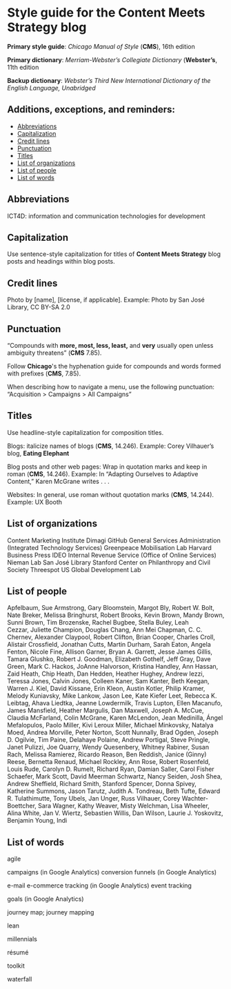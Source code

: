 # Style guide for the **Content Meets Strategy** blog
**Primary style guide**: *Chicago Manual of Style* (**CMS**), 16th edition

**Primary dictionary**: *Merriam-Webster’s Collegiate Dictionary* (**Webster’s**, 11th edition

**Backup dictionary**: *Webster’s Third New International Dictionary of the English Language, Unabridged*

## Additions, exceptions, and reminders:
* [Abbreviations](#abbreviations)
* [Capitalization](#capitalization)
* [Credit lines](#credit-lines)
* [Punctuation](#punctuation)
* [Titles](#titles)
* [List of organizations](#list-of-organizations)
* [List of people](#list-of-people)
* [List of words](#list-of-words)

## Abbreviations
ICT4D: information and communication technologies for development

## Capitalization
Use sentence-style capitalization for titles of **Content Meets Strategy** blog posts and headings within blog posts.

## Credit lines
Photo by [name], [license, if applicable]. Example:
Photo by San José Library, CC BY-SA 2.0

## Punctuation
“Compounds with **more, most, less, least,** and **very** usually open unless ambiguity threatens” (**CMS** 7.85).

Follow **Chicago**'s the hyphenation guide for compounds and words formed with prefixes (**CMS**, 7.85).

When describing how to navigate a menu, use the following punctuation:
“Acquisition > Campaigns > All Campaigns”

## Titles
Use headline-style capitalization for composition titles.

Blogs: italicize names of blogs (**CMS**, 14.246). Example:
Corey Vilhauer’s blog, **Eating Elephant** 

Blog posts and other web pages: Wrap in quotation marks and keep in roman (**CMS**, 14.246). Example:
In “Adapting Ourselves to Adaptive Content,” Karen McGrane writes . . .

Websites: In general, use roman without quotation marks (**CMS**, 14.244). Example:
UX Booth

## List of organizations
Content Marketing Institute
Dimagi
GitHub
General Services Administration (Integrated Technology Services)
Greenpeace Mobilisation Lab
Harvard Business Press
IDEO
Internal Revenue Service (Office of Online Services)
Nieman Lab
San José Library
Stanford Center on Philanthropy and Civil Society
Threespot
US Global Development Lab

## List of people
Apfelbaum, Sue 
Armstrong, Gary
Bloomstein, Margot 
Bly, Robert W.
Bolt, Nate 
Breker, Melissa
Bringhurst, Robert
Brooks, Kevin 
Brown, Mandy
Brown, Sunni 
Brown, Tim 
Brozenske, Rachel
Bugbee, Stella 
Buley, Leah  
Cezzar, Juliette 
Champion, Douglas
Chang, Ann Mei 
Chapman, C. C. 
Chernev, Alexander 
Claypool, Robert 
Clifton, Brian
Cooper, Charles 
Croll, Alistair
Crossfield, Jonathan 
Cutts, Martin
Durham, Sarah 
Eaton, Angela
Fenton, Nicole
Fine, Allison 
Garner, Bryan A.
Garrett, Jesse James 
Gillis, Tamara 
Glushko, Robert J. 
Goodman, Elizabeth 
Gothelf, Jeff 
Gray, Dave 
Green, Mark C.
Hackos, JoAnne
Halvorson, Kristina 
Handley, Ann 
Hassan, Zaid
Heath, Chip 
Heath, Dan
Hedden, Heather 
Hughey, Andrew 
Iezzi, Teressa 
Jones, Calvin 
Jones, Colleen 
Kaner, Sam 
Kanter, Beth 
Keegan, Warren J.
Kiel, David
Kissane, Erin 
Kleon, Austin 
Kotler, Philip
Kramer, Melody
Kuniavsky, Mike
Lankow, Jason
Lee, Kate Kiefer
Leet, Rebecca K.
Leibtag, Ahava 
Liedtka, Jeanne
Lowdermilk, Travis 
Lupton, Ellen 
Macanufo, James 
Mansfield, Heather
Margulis, Dan
Maxwell, Joseph A. 
McCue, Claudia
McFarland, Colin 
McGrane, Karen 
McLendon, Jean 
Medinilla, Ángel
Mefalopulos, Paolo
Miller, Kivi Leroux 
Miller, Michael 
Minkovsky, Natalya 
Moed, Andrea 
Morville, Peter
Norton, Scott
Nunnally, Brad
Ogden, Joseph D. 
Ogilvie, Tim 
Paine, Delahaye 
Polaine, Andrew 
Portigal, Steve 
Pringle, Janet
Pulizzi, Joe 
Quarry, Wendy
Quesenbery, Whitney 
Rabiner, Susan
Rach, Melissa
Ramierez, Ricardo
Reason, Ben 
Reddish, Janice (Ginny)
Reese, Bernetta 
Renaud, Michael
Rockley, Ann 
Rose, Robert 
Rosenfeld, Louis
Rude, Carolyn D.
Rumelt, Richard
Ryan, Damian 
Saller, Carol Fisher
Schaefer, Mark 
Scott, David Meerman 
Schwartz, Nancy
Seiden, Josh 
Shea, Andrew 
Sheffield, Richard 
Smith, Stanford 
Spencer, Donna 
Spivey, Katherine 
Summons, Jason
Tarutz, Judith A.
Tondreau, Beth
Tufte, Edward R.
Tulathimutte, Tony 
Ubels, Jan
Unger, Russ 
Vilhauer, Corey
Wachter-Boettcher, Sara
Wagner, Kathy
Weaver, Misty 
Welchman, Lisa 
Wheeler, Alina
White, Jan V.
Wiertz, Sebastien
Willis, Dan 
Wilson, Laurie J.
Yoskovitz, Benjamin
Young, Indi 

## List of words
agile

campaigns (in Google Analytics)
conversion funnels (in Google Analytics)

e-mail
e-commerce tracking (in Google Analytics)
event tracking

goals (in Google Analytics)

journey map; journey mapping

lean

millennials

résumé

toolkit

waterfall

